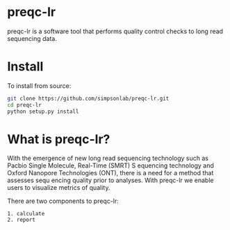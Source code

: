 preqc-lr
====================================
preqc-lr is a software tool that performs quality control checks to long read sequencing data.

Install
====================================
To install from source:

```bash
git clone https://github.com/simpsonlab/preqc-lr.git
cd preqc-lr
python setup.py install
```

What is preqc-lr?
====================================
With the emergence of new long read sequencing technology such as Pacbio Single Molecule, Real-Time (SMRT) S
equencing technology and Oxford Nanopore Technologies (ONT), there is a need for a method that assesses sequ
encing quality prior to analyses. With preqc-lr we enable users to visualize metrics of quality.

There are two components to preqc-lr:

    1. calculate
    2. report
